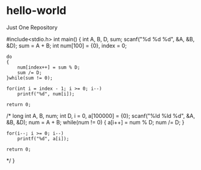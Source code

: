 # hello-world
Just One Repository


#include<stdio.h>
int main()
{
    int A, B, D, sum;
    scanf("%d %d %d", &A, &B, &D);
    sum = A + B;
    int num[100] = {0}, index = 0;

    do
    {
        num[index++] = sum % D;
        sum /= D;
    }while(sum != 0);

    for(int i = index - 1; i >= 0; i--)
        printf("%d", num[i]);

    return 0;
   /*
    long int A, B, num;
    int D, i = 0, a[100000] = {0};
    scanf("%ld %ld %d", &A, &B, &D);
    num = A + B;
    while(num != 0)
    {
        a[i++] = num % D;
        num /= D;
    }

    for(i--; i >= 0; i--)
        printf("%d", a[i]);
    
    return 0;
   */
}
